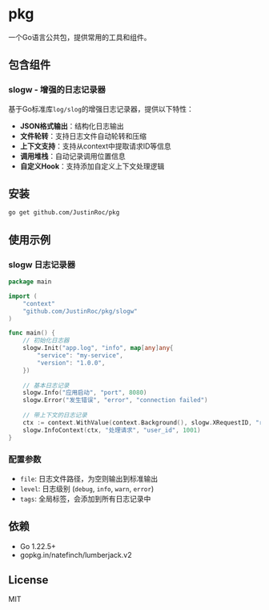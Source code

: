# pkg

一个Go语言公共包，提供常用的工具和组件。

## 包含组件

### slogw - 增强的日志记录器

基于Go标准库`log/slog`的增强日志记录器，提供以下特性：

- **JSON格式输出**：结构化日志输出
- **文件轮转**：支持日志文件自动轮转和压缩
- **上下文支持**：支持从context中提取请求ID等信息
- **调用堆栈**：自动记录调用位置信息
- **自定义Hook**：支持添加自定义上下文处理逻辑

## 安装

```bash
go get github.com/JustinRoc/pkg
```

## 使用示例

### slogw 日志记录器

```go
package main

import (
    "context"
    "github.com/JustinRoc/pkg/slogw"
)

func main() {
    // 初始化日志器
    slogw.Init("app.log", "info", map[any]any{
        "service": "my-service",
        "version": "1.0.0",
    })
    
    // 基本日志记录
    slogw.Info("应用启动", "port", 8080)
    slogw.Error("发生错误", "error", "connection failed")
    
    // 带上下文的日志记录
    ctx := context.WithValue(context.Background(), slogw.XRequestID, "req-123")
    slogw.InfoContext(ctx, "处理请求", "user_id", 1001)
}
```

### 配置参数

- `file`: 日志文件路径，为空则输出到标准输出
- `level`: 日志级别 (`debug`, `info`, `warn`, `error`)
- `tags`: 全局标签，会添加到所有日志记录中

## 依赖

- Go 1.22.5+
- gopkg.in/natefinch/lumberjack.v2

## License

MIT